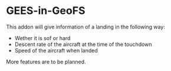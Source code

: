 # GEES-in-GeoFS
This addon will give information of a landing in the following way:
* Wether it is sof or hard
* Descent rate of the aircraft at the time of the touchdown
* Speed of the aircraft when landed

More features are to be planned.
